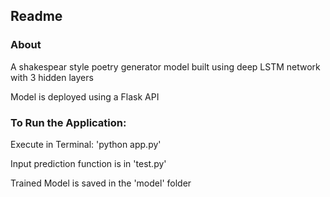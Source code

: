 ## Readme

### About
A shakespear style poetry generator model built using deep LSTM network with 3 hidden layers                                   

Model is deployed using a Flask API

### To Run the Application:
Execute in Terminal: 'python app.py'

Input prediction function is in 'test.py'

Trained Model is saved in the 'model' folder
